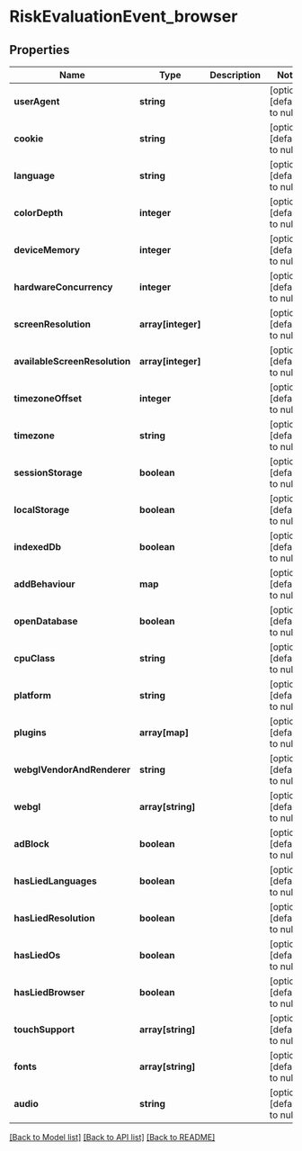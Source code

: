 # RiskEvaluationEvent_browser

## Properties
Name | Type | Description | Notes
------------ | ------------- | ------------- | -------------
**userAgent** | **string** |  | [optional] [default to null]
**cookie** | **string** |  | [optional] [default to null]
**language** | **string** |  | [optional] [default to null]
**colorDepth** | **integer** |  | [optional] [default to null]
**deviceMemory** | **integer** |  | [optional] [default to null]
**hardwareConcurrency** | **integer** |  | [optional] [default to null]
**screenResolution** | **array[integer]** |  | [optional] [default to null]
**availableScreenResolution** | **array[integer]** |  | [optional] [default to null]
**timezoneOffset** | **integer** |  | [optional] [default to null]
**timezone** | **string** |  | [optional] [default to null]
**sessionStorage** | **boolean** |  | [optional] [default to null]
**localStorage** | **boolean** |  | [optional] [default to null]
**indexedDb** | **boolean** |  | [optional] [default to null]
**addBehaviour** | **map** |  | [optional] [default to null]
**openDatabase** | **boolean** |  | [optional] [default to null]
**cpuClass** | **string** |  | [optional] [default to null]
**platform** | **string** |  | [optional] [default to null]
**plugins** | **array[map]** |  | [optional] [default to null]
**webglVendorAndRenderer** | **string** |  | [optional] [default to null]
**webgl** | **array[string]** |  | [optional] [default to null]
**adBlock** | **boolean** |  | [optional] [default to null]
**hasLiedLanguages** | **boolean** |  | [optional] [default to null]
**hasLiedResolution** | **boolean** |  | [optional] [default to null]
**hasLiedOs** | **boolean** |  | [optional] [default to null]
**hasLiedBrowser** | **boolean** |  | [optional] [default to null]
**touchSupport** | **array[string]** |  | [optional] [default to null]
**fonts** | **array[string]** |  | [optional] [default to null]
**audio** | **string** |  | [optional] [default to null]

[[Back to Model list]](../README.md#documentation-for-models) [[Back to API list]](../README.md#documentation-for-api-endpoints) [[Back to README]](../README.md)


